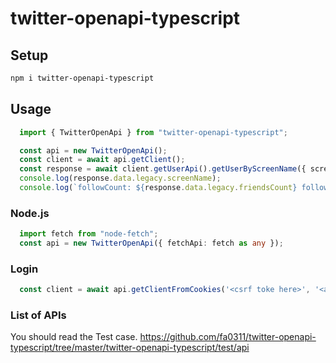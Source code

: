 # twitter-openapi-typescript

## Setup

```sh
npm i twitter-openapi-typescript
```

## Usage

```typescript
  import { TwitterOpenApi } from "twitter-openapi-typescript";

  const api = new TwitterOpenApi();
  const client = await api.getClient();
  const response = await client.getUserApi().getUserByScreenName({ screenName: 'elonmusk' });
  console.log(response.data.legacy.screenName);
  console.log(`followCount: ${response.data.legacy.friendsCount} followersCount: ${response.data.legacy.followersCount}`);
```

### Node.js

```typescript
  import fetch from "node-fetch";
  const api = new TwitterOpenApi({ fetchApi: fetch as any });
```

### Login

```typescript
  const client = await api.getClientFromCookies('<csrf toke here>', '<auth token here>');
```

### List of APIs

You should read the Test case.
<https://github.com/fa0311/twitter-openapi-typescript/tree/master/twitter-openapi-typescript/test/api>
